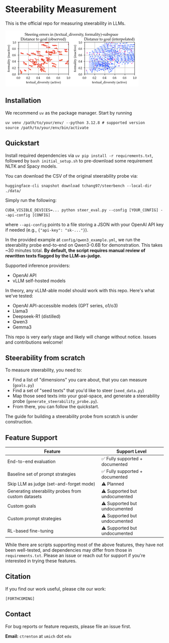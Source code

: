 # Steerability Measurement 

This is the official repo for measuring steerability in LLMs. 

![image](./output.png)

## Installation

We recommend `uv` as the package manager. Start by running
```
uv venv /path/to/your/env/ --python 3.12.8 # supported version
source /path/to/your/env/bin/activate
```

## Quickstart

Install required dependencies via `uv pip install -r requirements.txt`, followed by `bash initial_setup.sh` to pre-download some requirement NLTK and Spacy models. 

You can download the CSV of the original steerability probe via:
```
huggingface-cli snapshot download tchang97/steerbench --local-dir ./data/
```

Simply run the following:
```
CUDA_VISIBLE_DEVICES=... python steer_eval.py --config [YOUR_CONFIG] --api-config [CONFIG]
```
where `--api-config` points to a file storing a JSON with your OpenAI API key if needed (e.g., `{"api-key": "sk-..."}`).

In the provided example at `config/qwen3_example.yml`, we run the steerability probe end-to-end on Qwen3-0.6B for demonstration. This takes ~30 minutes total. **By default, the script requires manual review of rewritten texts flagged by the LLM-as-judge.** 

Supported inference providers:
* OpenAI API
* vLLM self-hosted models

In theory, any vLLM-able model should work with this repo. Here's what we've tested: 
* OpenAI API-accessible models (GPT series, o1/o3)
* Llama3
* Deepseek-R1 (distilled)
* Qwen3
* Gemma3

This repo is very early stage and likely will change without notice. Issues and contributions welcome! 

## Steerability from scratch

To measure steerability, you need to:
* Find a list of "dimensions" you care about, that you can measure (`goals.py`)
* Find a set of "seed texts" that you'd like to steer (`seed_data.py`)
* Map those seed texts into your goal-space, and generate a steerability probe (`generate_steerability_probe.py`).
* From there, you can follow the quickstart. 

The guide for building a steerability probe from scratch is under construction. 

## Feature Support

| Feature                                             | Support Level |
|-----------------------------------------------------|---------------|
| End-to-end evaluation                               | ✅ Fully supported + documented |
| Baseline set of prompt strategies                   | ✅ Fully supported + documented |
| Skip LLM as judge (set-and-forget mode)             | ⚠️ Planned |
| Generating steerability probes from custom datasets | ⚠️ Supported but undocumented  |
| Custom goals                                         | ⚠️ Supported but undocumented |
| Custom prompt strategies                            | ⚠️ Supported but undocumented  |
| RL-based fine-tuning                                | ⚠️ Supported but undocumented  |

While there are scripts supporting most of the above features, they have not been well-tested, and dependencies may differ from those in `requirements.txt`. Please an issue or reach out for support if you're interested in trying these features.

## Citation

If you find our work useful, please cite our work:
```
[FORTHCOMING]
```

## Contact

For bug reports or feature requests, please file an issue first. 

**Email:** `ctrenton` at `umich` dot `edu`
